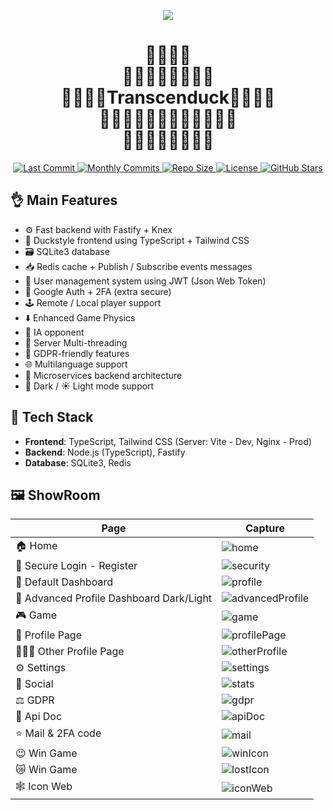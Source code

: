 <p align="center">
  <img src="https://github.com/Luma-3/ft_transcendence/blob/dev/LogoGithub.svg" /><br>
</p>
<h1 align="center">🦆🦆🦆🦆<br>🦆🦆🦆🦆🦆🦆🦆🦆<br>🦆🦆🦆🦆Transcenduck🦆🦆🦆🦆<br>🦆🦆🦆🦆🦆🦆🦆🦆🦆🦆🦆🦆<br>🦆🦆🦆🦆🦆🦆🦆🦆<br></h1>


<p align="center">
  <a href="https://github.com/Luma-3/ft_transcendence">
    <img src="https://img.shields.io/github/last-commit/Luma-3/ft_transcendence" alt="Last Commit" />
  </a>
  <a href="https://github.com/Luma-3/ft_transcendence/commits">
    <img src="https://img.shields.io/github/commit-activity/m/Luma-3/ft_transcendence" alt="Monthly Commits" />
  </a>
  <a href="https://github.com/Luma-3/ft_transcendence">
    <img src="https://img.shields.io/github/repo-size/Luma-3/ft_transcendence" alt="Repo Size" />
  </a>
  <a href="https://github.com/Luma-3/ft_transcendence/blob/main/LICENSE">
    <img src="https://img.shields.io/github/license/Luma-3/ft_transcendence" alt="License" />
  </a>
  <a href="https://github.com/Luma-3/ft_transcendence/stargazers">
    <img src="https://img.shields.io/github/stars/Luma-3/ft_transcendence?style=social" alt="GitHub Stars" />
  </a>
</p>

## 👌 Main Features

* ⚙️ Fast backend with Fastify + Knex
* 🎨 Duckstyle frontend using TypeScript + Tailwind CSS
* 🗃️ SQLite3 database
* 📥 Redis cache + Publish / Subscribe events messages   
* 👤 User management system using JWT (Json Web Token)
* 🔐 Google Auth + 2FA (extra secure)
* 🕹 Remote / Local player support
* ⬇️ Enhanced Game Physics
* 🤖 IA opponent
* 🏰 Server Multi-threading
* 📜 GDPR-friendly features
* 🌐 Multilanguage support
* 🧠 Microservices backend architecture
* 🌙 Dark / ☀️ Light mode support


## 🧱 Tech Stack

* **Frontend**: TypeScript, Tailwind CSS (Server: Vite - Dev, Nginx - Prod)
* **Backend**: Node.js (TypeScript), Fastify
* **Database**: SQLite3, Redis

## 🖼️ ShowRoom

| Page | Capture |
|------|--------|
| 🏠 Home | ![home](https://github.com/Luma-3/ft_transcendence/blob/main/images/HomePage.png) |
| 🔐 Secure Login - Register | ![security](https://github.com/Luma-3/ft_transcendence/blob/main/images/SecurityPage.png) |
| 👤 Default Dashboard | ![profile](https://github.com/Luma-3/ft_transcendence/blob/main/images/DefaultBoard.png) |
| 👑 Advanced Profile Dashboard Dark/Light | ![advancedProfile](https://github.com/Luma-3/ft_transcendence/blob/main/images/Profile_Dark_Light.png) |
| 🎮 Game | ![game](https://github.com/Luma-3/ft_transcendence/blob/main/images/GamePage.png) |
| 🦆 Profile Page | ![profilePage](https://github.com/Luma-3/ft_transcendence/blob/main/images/MyProfilePage.png) |
| 🧑‍🤝‍🧑 Other Profile Page | ![otherProfile](https://github.com/Luma-3/ft_transcendence/blob/main/images/OtherProfilePage.png) |
| ⚙️ Settings | ![settings](https://github.com/Luma-3/ft_transcendence/blob/main/images/SettingsPage.png) |
| 📱 Social | ![stats](https://github.com/Luma-3/ft_transcendence/blob/main/images/FriendsPage.png) |
| ⚖️ GDPR | ![gdpr](https://github.com/Luma-3/ft_transcendence/blob/main/images/RgpdPage.png) |
| 📖 Api Doc | ![apiDoc](https://github.com/Luma-3/ft_transcendence/blob/main/images/ApiDocPage.png) |
| ⭐ Mail & 2FA code | ![mail](https://github.com/Luma-3/ft_transcendence/blob/main/images/MailExemple.png) |
| 😉 Win Game | ![winIcon](https://github.com/Luma-3/ft_transcendence/blob/main/images/WinImage.png) |
| 😿 Win Game |![lostIcon](https://github.com/Luma-3/ft_transcendence/blob/main/images/LostImage.png) |
| 🕸️ Icon Web | ![iconWeb](https://github.com/Luma-3/ft_transcendence/blob/main/images/icon.png) |

